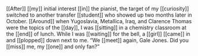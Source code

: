 [[After]] [[my]] initial interest [[in]] the pianist, the target of my [[curiosity]] switched to another transfer [[student]] who showed up two months later in October. [[Around]] when Yugoslavia, Metallica, Iraq, and Clarence Thomas were the topics of the [[day]], I was [[sitting]] in a chemistry classroom at the [[end]] of lunch. While I was [[waiting]] for the bell, a [[girl]] [[came]] in and [[plopped]] down next to me. “We [[meet]] again, Gale Jones. Did you [[miss]] me, my [[one]] and only fan?”